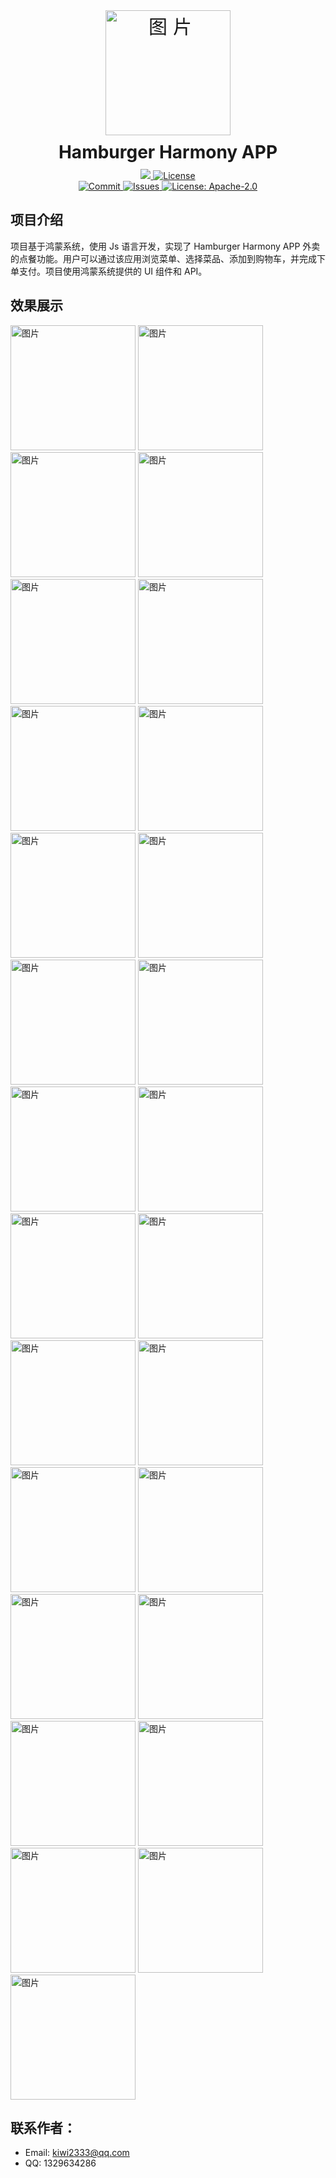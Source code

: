 <div align=center>
 <div align=center style="margin:4em 0 0 0;font-size: 30px;letter-spacing:0.3em;">
<img alt="图片" src=".doc/icon.png"  style="width: 200px; height: 200px;text-align: center; margin: 0 auto;" />
 </div>
 <h1 align=center style="margin: 10px 0;">Hamburger Harmony APP</h1>
<div>
  <a href="https://github.com/Kiwi233333/McDonalds-Harmonry-Js" target="_blank">
    <img class="disabled-img-view" src="https://img.shields.io/badge/Github-项目地址-blueviolet.svg?style=plasticr">
  </a>
  <a href="https://github.com/Kiwi233333/McDonalds-Harmonry-Js/stargazers" target="_blank">
    <img class="disabled-img-view" alt="License"
      src="https://img.shields.io/github/stars/Kiwi233333/McDonalds-Harmonry-Js.svg?style=social">
  </a>
</div>
<div >
  <a href="https://github.com/Kiwi233333/McDonalds-Harmonry-Js/commits" target="_blank">
    <img class="disabled-img-view" alt="Commit"
      src="https://img.shields.io/github/commit-activity/m/Kiwi233333/McDonalds-Harmonry-Js">
  </a>
  <a href="https://github.com/Kiwi233333/McDonalds-Harmonry-Js/issues" target="_blank">
    <img class="disabled-img-view" alt="Issues" src="https://img.shields.io/github/issues/Kiwi233333/McDonalds-Harmonry-Js">
  </a>
  <a href="https://github.com/Kiwi233333/McDonalds-Harmonry-Js/blob/master/LICENSE" target="_blank">
    <img class="disabled-img-view" alt="License: Apache-2.0"
      src="https://img.shields.io/badge/License-Apache--2.0-blue.svg">
  </a>
</div>
</div> 

## 项目介绍

项目基于鸿蒙系统，使用 Js 语言开发，实现了 Hamburger Harmony APP 外卖的点餐功能。用户可以通过该应用浏览菜单、选择菜品、添加到购物车，并完成下单支付。项目使用鸿蒙系统提供的 UI 组件和 API。 

## 效果展示

<img alt="图片" src=".doc/0.1 开屏.png" width="200px"/>
<img alt="图片" src=".doc/0.5 主页.png" width="200px"/>
<img alt="图片" src=".doc/1.1 下单流程.png" width="200px"/>
<img alt="图片" src=".doc/1.1 下单流程2.png" width="200px"/>
<img alt="图片" src=".doc/1.1 下单流程3.png" width="200px"/>
<img alt="图片" src=".doc/1.1 下单流程4.png" width="200px"/>
<img alt="图片" src=".doc/1.1 下单流程5.png" width="200px"/>
<img alt="图片" src=".doc/1.1 下单流程6.png" width="200px"/>
<img alt="图片" src=".doc/1.1 下单流程21.png" width="200px"/>
<img alt="图片" src=".doc/2.1 未登录订单.png" width="200px"/>
<img alt="图片" src=".doc/2.2 登录订单 确认操作.png" width="200px"/>
<img alt="图片" src=".doc/2.2 登录订单.png" width="200px"/>
<img alt="图片" src=".doc/2.2.1 已评价订单.png" width="200px"/>
<img alt="图片" src=".doc/2.2.2 评论订单 操作.png" width="200px"/>
<img alt="图片" src=".doc/2.2.2 评论订单1 操作.png" width="200px"/>
<img alt="图片" src=".doc/2.2.2 评论订单2 操作.png" width="200px"/>
<img alt="图片" src=".doc/2.2.2 评论订单3 操作.png" width="200px"/>
<img alt="图片" src=".doc/2.社区.png" width="200px"/>
<img alt="图片" src=".doc/3.1 未登录个人.png" width="200px"/>
<img alt="图片" src=".doc/3.2 登录个人.png" width="200px"/>
<img alt="图片" src=".doc/3.2 登录个人2.png" width="200px"/>
<img alt="图片" src=".doc/3.3 个人钱包.png" width="200px"/>
<img alt="图片" src=".doc/3.4 卡包.png" width="200px"/>
<img alt="图片" src=".doc/3.5 个人信息.png" width="200px"/>
<img alt="图片" src=".doc/3.6 地址.png" width="200px"/>
<img alt="图片" src=".doc/4. 登录.png" width="200px"/>
<img alt="图片" src=".doc/4.2 注册.png" width="200px"/>

## 联系作者：

- Email: kiwi2333@qq.com 
- QQ: 1329634286
